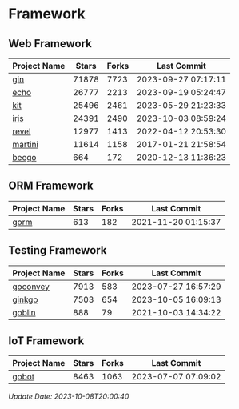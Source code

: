 # Framework

## Web Framework
| Project Name | Stars | Forks | Last Commit |
| ------------ | ----- | ----- | ----------- |
| [gin](https://github.com/gin-gonic/gin) | 71878 | 7723 | 2023-09-27 07:17:11 |
| [echo](https://github.com/labstack/echo) | 26777 | 2213 | 2023-09-19 05:24:47 |
| [kit](https://github.com/go-kit/kit) | 25496 | 2461 | 2023-05-29 21:23:33 |
| [iris](https://github.com/kataras/iris) | 24391 | 2490 | 2023-10-03 08:59:24 |
| [revel](https://github.com/revel/revel) | 12977 | 1413 | 2022-04-12 20:53:30 |
| [martini](https://github.com/go-martini/martini) | 11614 | 1158 | 2017-01-21 21:58:54 |
| [beego](https://github.com/astaxie/beego) | 664 | 172 | 2020-12-13 11:36:23 |

## ORM Framework
| Project Name | Stars | Forks | Last Commit |
| ------------ | ----- | ----- | ----------- |
| [gorm](https://github.com/jinzhu/gorm) | 613 | 182 | 2021-11-20 01:15:37 |

## Testing Framework
| Project Name | Stars | Forks | Last Commit |
| ------------ | ----- | ----- | ----------- |
| [goconvey](https://github.com/smartystreets/goconvey) | 7913 | 583 | 2023-07-27 16:57:29 |
| [ginkgo](https://github.com/onsi/ginkgo) | 7503 | 654 | 2023-10-05 16:09:13 |
| [goblin](https://github.com/franela/goblin) | 888 | 79 | 2021-10-03 14:34:22 |

## IoT Framework
| Project Name | Stars | Forks | Last Commit |
| ------------ | ----- | ----- | ----------- |
| [gobot](https://github.com/hybridgroup/gobot) | 8463 | 1063 | 2023-07-07 07:09:02 |

*Update Date: 2023-10-08T20:00:40*